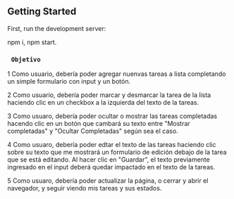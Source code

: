 ## Getting Started

First, run the development server:

npm i, npm start.

### ` Objetivo`

1 Como usuario, debería poder agregar nuenvas tareas a lista completando un simple formulario con input y un botón.

2 Como usuario, debería poder marcar y desmarcar la tarea de la lista haciendo clic en un checkbox a la izquierda del texto de la tareas.

3 Como usuaro, debería poder ocultar o mostrar las tareas completadas hacendo clic en un botón que cambará su texto entre "Mostrar completadas" y "Ocultar Completadas" según sea el caso.

4 Como usuaro, debería poder edtar el texto de las tareas haciendo clic sobre su texto que me mostrará un formulario de edición debajo de la tarea que se está editando. Al hacer clic en "Guardar", el texto previamente ingresado en el input deberá quedar impactado en el texto de la tareas.

5 Como usuaro, debería poder actualizar la página, o cerrar y abrir el navegador, y seguir viendo mis tareas y sus estados.


